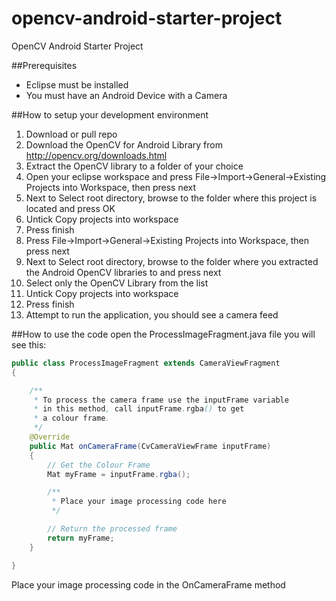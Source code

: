 opencv-android-starter-project
==============================

OpenCV Android Starter Project

##Prerequisites
* Eclipse must be installed
* You must have an Android Device with a Camera

##How to setup your development environment
1. Download or pull repo
2. Download the OpenCV for Android Library from http://opencv.org/downloads.html
3. Extract the OpenCV library to a folder of your choice
4. Open your eclipse workspace and press File->Import->General->Existing Projects into Workspace, then press next
5. Next to Select root directory, browse to the folder where this project is located and press OK
6. Untick Copy projects into workspace
7. Press finish
8. Press File->Import->General->Existing Projects into Workspace, then press next
9. Next to Select root directory, browse to the folder where you extracted the Android OpenCV libraries to and press next
10. Select only the OpenCV Library from the list
11. Untick Copy projects into workspace
12. Press finish
13. Attempt to run the application, you should see a camera feed

##How to use the code
open the ProcessImageFragment.java file you will see this:

```Java
public class ProcessImageFragment extends CameraViewFragment
{

	/**
	 * To process the camera frame use the inputFrame variable
	 * in this method, call inputFrame.rgba() to get
	 * a colour frame.
	 */
	@Override
	public Mat onCameraFrame(CvCameraViewFrame inputFrame)
	{
		// Get the Colour Frame
		Mat myFrame = inputFrame.rgba();

		/**
		 * Place your image processing code here
		 */

		// Return the processed frame 
		return myFrame;
	}

}
```
Place your image processing code in the OnCameraFrame method



